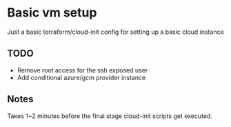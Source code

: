 # Basic vm setup
Just a basic terraform/cloud-init config for setting up a basic cloud instance

## TODO
- Remove root access for the ssh exposed user
- Add conditional azure/gcm provider instance

## Notes
Takes 1~2 minutes before the final stage cloud-init scripts get executed.
